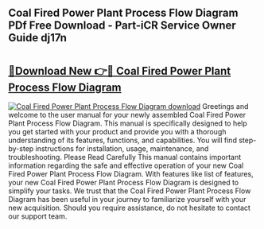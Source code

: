 ## Coal Fired Power Plant Process Flow Diagram PDf Free Download - Part-iCR Service Owner Guide dj17n

# <h2><a href="http://dft6yx.blite.top/?on=Coal+Fired+Power+Plant+Process+Flow+Diagram">🔗Download New 👉🔴 Coal Fired Power Plant Process Flow Diagram</a></h2>

[![Coal Fired Power Plant Process Flow Diagram download](https://i.imgur.com/lujVjoI.png)](http://dft6yx.blite.top/?on=Coal+Fired+Power+Plant+Process+Flow+Diagram)
Greetings and welcome to the user manual for your newly assembled Coal Fired Power Plant Process Flow Diagram. This manual is specifically designed to help you get started with your product and provide you with a thorough understanding of its features, functions, and capabilities. You will find step-by-step instructions for installation, usage, maintenance, and troubleshooting. Please Read Carefully This manual contains important information regarding the safe and effective operation of your new Coal Fired Power Plant Process Flow Diagram. With features like list of features, your new Coal Fired Power Plant Process Flow Diagram is designed to simplify your tasks. We trust that the Coal Fired Power Plant Process Flow Diagram has been useful in your journey to familiarize yourself with your new acquisition. Should you require assistance, do not hesitate to contact our support team.

